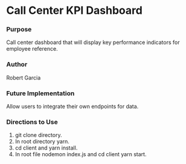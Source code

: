 # Call Center KPI Dashboard

### Purpose

Call center dashboard that will display key performance indicators for employee reference.

### Author

Robert Garcia

### Future Implementation

Allow users to integrate their own endpoints for data.

### Directions to Use
1. git clone directory.
2. In root directory yarn.
3. cd client and yarn install. 
4. In root file nodemon index.js and cd client yarn start.
